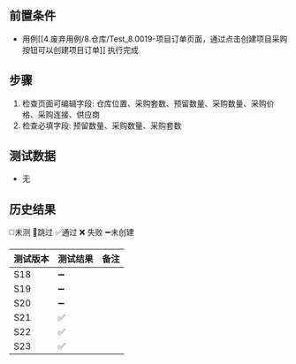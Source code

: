 
## 前置条件

- 用例[[4.废弃用例/8.仓库/Test_8.0019-项目订单页面，通过点击创建项目采购按钮可以创建项目订单]] 执行完成

## 步骤

1. 检查页面可编辑字段: 仓库位置、采购套数、预留数量、采购数量、采购价格、采购连接、供应商
2. 检查必填字段: 预留数量、采购数量、采购套数

## 测试数据

- 无

## 历史结果
 ◻️未测    🚫跳过     ✅通过    ❌ 失败    ➖未创建
 
| 测试版本 | 测试结果 | 备注 |
| ---- | ---- | ---- |
| S18 | ➖ |  |
| S19 | ➖ |  |
| S20 | ➖ |  |
| S21 | ✅ |  |
| S22 | ✅ |  |
| S23 | ✅ |  |
